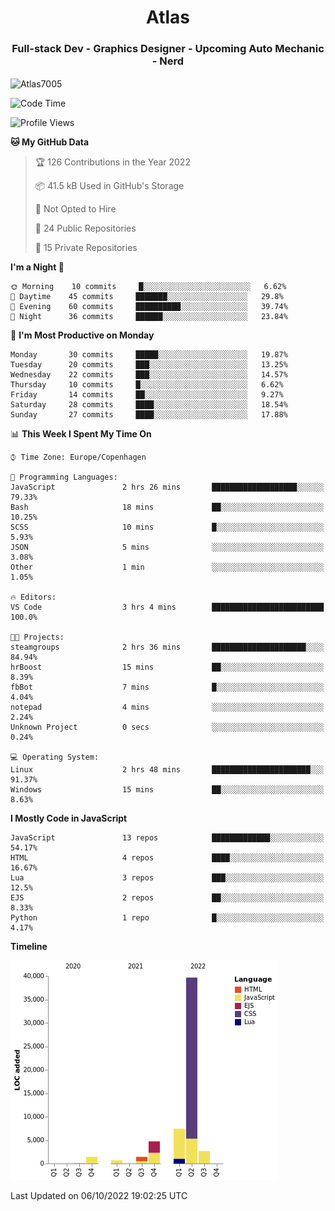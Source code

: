 <h1 align="center">Atlas</h1>
<h3 align="center">Full-stack Dev - Graphics Designer - Upcoming Auto Mechanic - Nerd</h3>

<p><img align="center" src="https://github-readme-stats.vercel.app/api/top-langs?username=Atlas7005&show_icons=true&locale=en&layout=compact" alt="Atlas7005" /></p>

<!--START_SECTION:waka-->
![Code Time](http://img.shields.io/badge/Code%20Time-696%20hrs%2011%20mins-blue)

![Profile Views](http://img.shields.io/badge/Profile%20Views-2-blue)

**🐱 My GitHub Data** 

> 🏆 126 Contributions in the Year 2022
 > 
> 📦 41.5 kB Used in GitHub's Storage 
 > 
> 🚫 Not Opted to Hire
 > 
> 📜 24 Public Repositories 
 > 
> 🔑 15 Private Repositories  
 > 
**I'm a Night 🦉** 

```text
🌞 Morning    10 commits     █░░░░░░░░░░░░░░░░░░░░░░░░   6.62% 
🌆 Daytime    45 commits     ███████░░░░░░░░░░░░░░░░░░   29.8% 
🌃 Evening    60 commits     ██████████░░░░░░░░░░░░░░░   39.74% 
🌙 Night      36 commits     ██████░░░░░░░░░░░░░░░░░░░   23.84%

```
📅 **I'm Most Productive on Monday** 

```text
Monday       30 commits     █████░░░░░░░░░░░░░░░░░░░░   19.87% 
Tuesday      20 commits     ███░░░░░░░░░░░░░░░░░░░░░░   13.25% 
Wednesday    22 commits     ███░░░░░░░░░░░░░░░░░░░░░░   14.57% 
Thursday     10 commits     █░░░░░░░░░░░░░░░░░░░░░░░░   6.62% 
Friday       14 commits     ██░░░░░░░░░░░░░░░░░░░░░░░   9.27% 
Saturday     28 commits     ████░░░░░░░░░░░░░░░░░░░░░   18.54% 
Sunday       27 commits     ████░░░░░░░░░░░░░░░░░░░░░   17.88%

```


📊 **This Week I Spent My Time On** 

```text
⌚︎ Time Zone: Europe/Copenhagen

💬 Programming Languages: 
JavaScript               2 hrs 26 mins       ███████████████████░░░░░░   79.33% 
Bash                     18 mins             ██░░░░░░░░░░░░░░░░░░░░░░░   10.25% 
SCSS                     10 mins             █░░░░░░░░░░░░░░░░░░░░░░░░   5.93% 
JSON                     5 mins              ░░░░░░░░░░░░░░░░░░░░░░░░░   3.08% 
Other                    1 min               ░░░░░░░░░░░░░░░░░░░░░░░░░   1.05%

🔥 Editors: 
VS Code                  3 hrs 4 mins        █████████████████████████   100.0%

🐱‍💻 Projects: 
steamgroups              2 hrs 36 mins       █████████████████████░░░░   84.94% 
hrBoost                  15 mins             ██░░░░░░░░░░░░░░░░░░░░░░░   8.39% 
fbBot                    7 mins              █░░░░░░░░░░░░░░░░░░░░░░░░   4.04% 
notepad                  4 mins              ░░░░░░░░░░░░░░░░░░░░░░░░░   2.24% 
Unknown Project          0 secs              ░░░░░░░░░░░░░░░░░░░░░░░░░   0.24%

💻 Operating System: 
Linux                    2 hrs 48 mins       ██████████████████████░░░   91.37% 
Windows                  15 mins             ██░░░░░░░░░░░░░░░░░░░░░░░   8.63%

```

**I Mostly Code in JavaScript** 

```text
JavaScript               13 repos            █████████████░░░░░░░░░░░░   54.17% 
HTML                     4 repos             ████░░░░░░░░░░░░░░░░░░░░░   16.67% 
Lua                      3 repos             ███░░░░░░░░░░░░░░░░░░░░░░   12.5% 
EJS                      2 repos             ██░░░░░░░░░░░░░░░░░░░░░░░   8.33% 
Python                   1 repo              █░░░░░░░░░░░░░░░░░░░░░░░░   4.17%

```


**Timeline**

![Chart not found](https://raw.githubusercontent.com/Atlas7005/Atlas7005/master/charts/bar_graph.png) 


 Last Updated on 06/10/2022 19:02:25 UTC
<!--END_SECTION:waka-->
